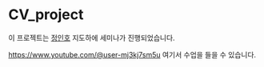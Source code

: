 # CV_project
이 프로젝트는 [정인호](https://github.com/inhovation97) 지도하에 세미나가 진행되었습니다.

https://www.youtube.com/@user-mj3kj7sm5u 여기서 수업을 들을 수 있습니다.
